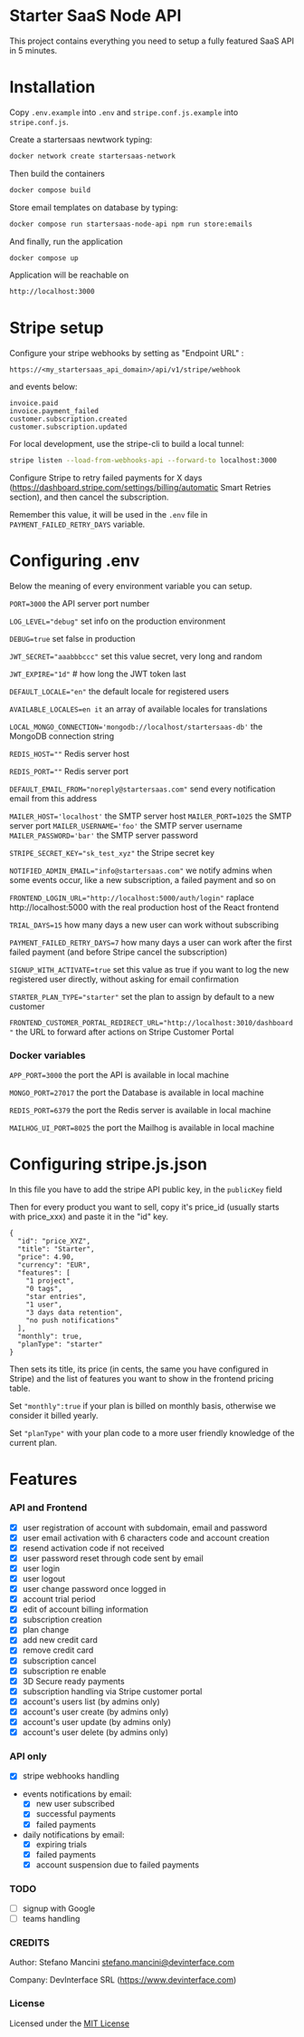 # Starter SaaS Node API

This project contains everything you need to setup a fully featured SaaS API in 5 minutes.

# Installation

Copy `.env.example` into `.env` and `stripe.conf.js.example` into `stripe.conf.js`.

Create a startersaas newtwork typing:

```bash
docker network create startersaas-network
```

Then build the containers

```bash
docker compose build
```

Store email templates on database by typing:

```bash
docker compose run startersaas-node-api npm run store:emails
```

And finally, run the application

```bash
docker compose up
```

Application will be reachable on

```bash
http://localhost:3000
```

# Stripe setup

Configure your stripe webhooks by setting as "Endpoint URL" :

```
https://<my_startersaas_api_domain>/api/v1/stripe/webhook
```

and events below:

```
invoice.paid
invoice.payment_failed
customer.subscription.created
customer.subscription.updated
```

For local development, use the stripe-cli to build a local tunnel:

```bash
stripe listen --load-from-webhooks-api --forward-to localhost:3000
```

Configure Stripe to retry failed payments for X days (https://dashboard.stripe.com/settings/billing/automatic Smart Retries section), and then cancel the subscription.

Remember this value, it will be used in the `.env` file in `PAYMENT_FAILED_RETRY_DAYS` variable.

# Configuring .env

Below the meaning of every environment variable you can setup.

`PORT=3000` the API server port number

`LOG_LEVEL="debug"` set info on the production environment

`DEBUG=true` set false in production

`JWT_SECRET="aaabbbccc"` set this value secret, very long and random

`JWT_EXPIRE="1d"` # how long the JWT token last

`DEFAULT_LOCALE="en"` the default locale for registered users

`AVAILABLE_LOCALES=en it` an array of available locales for translations

`LOCAL_MONGO_CONNECTION='mongodb://localhost/startersaas-db'` the MongoDB connection string

`REDIS_HOST=""` Redis server host

`REDIS_PORT=""` Redis server port

`DEFAULT_EMAIL_FROM="noreply@startersaas.com"` send every notification email from this address

`MAILER_HOST='localhost'` the SMTP server host
`MAILER_PORT=1025` the SMTP server port
`MAILER_USERNAME='foo'` the SMTP server username
`MAILER_PASSWORD='bar'` the SMTP server password

`STRIPE_SECRET_KEY="sk_test_xyz"` the Stripe secret key

`NOTIFIED_ADMIN_EMAIL="info@startersaas.com"` we notify admins when some events occur, like a new subscription, a failed payment and so on

`FRONTEND_LOGIN_URL="http://localhost:5000/auth/login"` raplace http://localhost:5000 with the real production host of the React frontend

`TRIAL_DAYS=15` how many days a new user can work without subscribing

`PAYMENT_FAILED_RETRY_DAYS=7` how many days a user can work after the first failed payment (and before Stripe cancel the subscription)

`SIGNUP_WITH_ACTIVATE=true` set this value as true if you want to log the new registered user directly, without asking for email confirmation

`STARTER_PLAN_TYPE="starter"` set the plan to assign by default to a new customer

`FRONTEND_CUSTOMER_PORTAL_REDIRECT_URL="http://localhost:3010/dashboard"` the URL to forward after actions on Stripe Customer Portal

### Docker variables

`APP_PORT=3000` the port the API is available in local machine

`MONGO_PORT=27017` the port the Database is available in local machine

`REDIS_PORT=6379` the port the Redis server is available in local machine

`MAILHOG_UI_PORT=8025` the port the Mailhog is available in local machine

# Configuring stripe.js.json

In this file you have to add the stripe API public key, in the `publicKey` field

Then for every product you want to sell, copy it's price_id (usually starts with price_xxx) and paste it in the "id" key.

```
{
  "id": "price_XYZ",
  "title": "Starter",
  "price": 4.90,
  "currency": "EUR",
  "features": [
    "1 project",
    "0 tags",
    "star entries",
    "1 user",
    "3 days data retention",
    "no push notifications"
  ],
  "monthly": true,
  "planType": "starter"
}
```

Then sets its title, its price (in cents, the same you have configured in Stripe) and the list of features you want to show in the frontend pricing table.

Set `"monthly":true` if your plan is billed on monthly basis, otherwise we consider it billed yearly.

Set `"planType"` with your plan code to a more user friendly knowledge of the current plan.

# Features

### API and Frontend

- [x] user registration of account with subdomain, email and password
- [x] user email activation with 6 characters code and account creation
- [x] resend activation code if not received
- [x] user password reset through code sent by email
- [x] user login
- [x] user logout
- [x] user change password once logged in
- [x] account trial period
- [x] edit of account billing information
- [x] subscription creation
- [x] plan change
- [x] add new credit card
- [x] remove credit card
- [x] subscription cancel
- [x] subscription re enable
- [x] 3D Secure ready payments
- [x] subscription handling via Stripe customer portal
- [x] account's users list (by admins only)
- [x] account's user create (by admins only)
- [x] account's user update (by admins only)
- [x] account's user delete (by admins only)

### API only

- [x] stripe webhooks handling
- events notifications by email:
  - [x] new user subscribed
  - [x] successful payments
  - [x] failed payments
- daily notifications by email:
  - [x] expiring trials
  - [x] failed payments
  - [x] account suspension due to failed payments

### TODO

- [ ] signup with Google
- [ ] teams handling

### CREDITS

Author: Stefano Mancini <stefano.mancini@devinterface.com>

Company: DevInterface SRL (https://www.devinterface.com)

### License

Licensed under the [MIT License](https://github.com/devinterface/startersaas-node-api/blob/master/LICENSE)
